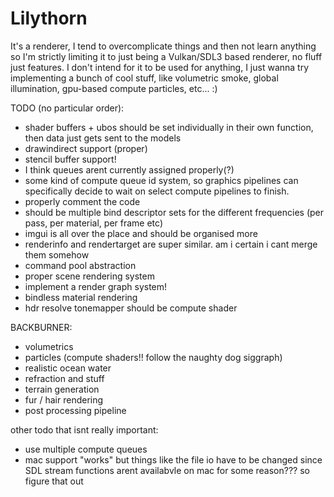 # Lilythorn

It's a renderer, I tend to overcomplicate things and then not learn anything so I'm strictly limiting it to just being a Vulkan/SDL3 based renderer, no fluff just features. I don't intend for it to be used for anything, I just wanna try implementing a bunch of cool stuff, like volumetric smoke, global illumination, gpu-based compute particles, etc... :)

TODO (no particular order):
- shader buffers + ubos should be set individually in their own function, then data just gets sent to the models
- drawindirect support (proper)
- stencil buffer support!
- I think queues arent currently assigned properly(?)
- some kind of compute queue id system, so graphics pipelines can specifically decide to wait on select compute pipelines to finish.
- properly comment the code
- should be multiple bind descriptor sets for the different frequencies (per pass, per material, per frame etc)
- imgui is all over the place and should be organised more
- renderinfo and rendertarget are super similar. am i certain i cant merge them somehow
- command pool abstraction
- proper scene rendering system
- implement a render graph system!
- bindless material rendering
- hdr resolve tonemapper should be compute shader

BACKBURNER:
- volumetrics
- particles (compute shaders!! follow the naughty dog siggraph)
- realistic ocean water
- refraction and stuff
- terrain generation
- fur / hair rendering
- post processing pipeline

other todo that isnt really important:
- use multiple compute queues
- mac support "works" but things like the file io have to be changed since SDL stream functions arent availabvle on mac for some reason??? so figure that out
